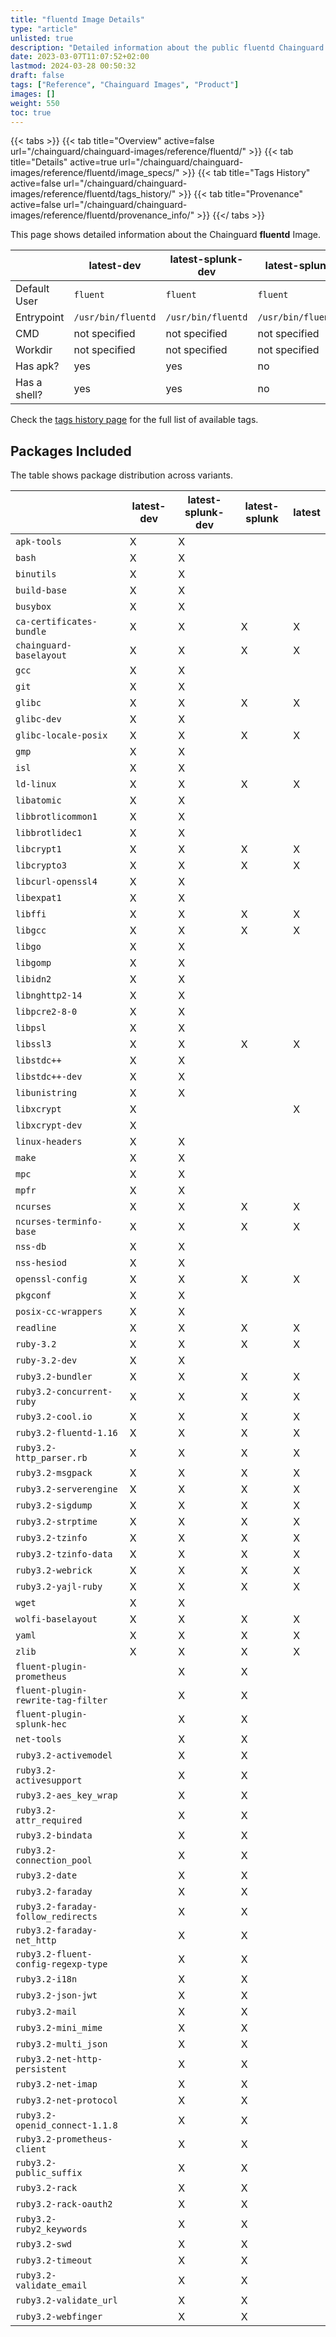 ```yaml
---
title: "fluentd Image Details"
type: "article"
unlisted: true
description: "Detailed information about the public fluentd Chainguard Image."
date: 2023-03-07T11:07:52+02:00
lastmod: 2024-03-28 00:50:32
draft: false
tags: ["Reference", "Chainguard Images", "Product"]
images: []
weight: 550
toc: true
---
```


{{< tabs >}}
{{< tab title="Overview" active=false url="/chainguard/chainguard-images/reference/fluentd/" >}}
{{< tab title="Details" active=true url="/chainguard/chainguard-images/reference/fluentd/image_specs/" >}}
{{< tab title="Tags History" active=false url="/chainguard/chainguard-images/reference/fluentd/tags_history/" >}}
{{< tab title="Provenance" active=false url="/chainguard/chainguard-images/reference/fluentd/provenance_info/" >}}
{{</ tabs >}}

This page shows detailed information about the Chainguard **fluentd** Image.

|              | latest-dev         | latest-splunk-dev  | latest-splunk      | latest             |
|--------------|--------------------|--------------------|--------------------|--------------------|
| Default User | `fluent`           | `fluent`           | `fluent`           | `fluent`           |
| Entrypoint   | `/usr/bin/fluentd` | `/usr/bin/fluentd` | `/usr/bin/fluentd` | `/usr/bin/fluentd` |
| CMD          | not specified      | not specified      | not specified      | not specified      |
| Workdir      | not specified      | not specified      | not specified      | not specified      |
| Has apk?     | yes                | yes                | no                 | no                 |
| Has a shell? | yes                | yes                | no                 | no                 |

Check the [tags history page](/chainguard/chainguard-images/reference/fluentd/tags_history/) for the full list of available tags.

## Packages Included
The table shows package distribution across variants.

|                                     | latest-dev | latest-splunk-dev | latest-splunk | latest |
|-------------------------------------|------------|-------------------|---------------|--------|
| `apk-tools`                         | X          | X                 |               |        |
| `bash`                              | X          | X                 |               |        |
| `binutils`                          | X          | X                 |               |        |
| `build-base`                        | X          | X                 |               |        |
| `busybox`                           | X          | X                 |               |        |
| `ca-certificates-bundle`            | X          | X                 | X             | X      |
| `chainguard-baselayout`             | X          | X                 | X             | X      |
| `gcc`                               | X          | X                 |               |        |
| `git`                               | X          | X                 |               |        |
| `glibc`                             | X          | X                 | X             | X      |
| `glibc-dev`                         | X          | X                 |               |        |
| `glibc-locale-posix`                | X          | X                 | X             | X      |
| `gmp`                               | X          | X                 |               |        |
| `isl`                               | X          | X                 |               |        |
| `ld-linux`                          | X          | X                 | X             | X      |
| `libatomic`                         | X          | X                 |               |        |
| `libbrotlicommon1`                  | X          | X                 |               |        |
| `libbrotlidec1`                     | X          | X                 |               |        |
| `libcrypt1`                         | X          | X                 | X             | X      |
| `libcrypto3`                        | X          | X                 | X             | X      |
| `libcurl-openssl4`                  | X          | X                 |               |        |
| `libexpat1`                         | X          | X                 |               |        |
| `libffi`                            | X          | X                 | X             | X      |
| `libgcc`                            | X          | X                 | X             | X      |
| `libgo`                             | X          | X                 |               |        |
| `libgomp`                           | X          | X                 |               |        |
| `libidn2`                           | X          | X                 |               |        |
| `libnghttp2-14`                     | X          | X                 |               |        |
| `libpcre2-8-0`                      | X          | X                 |               |        |
| `libpsl`                            | X          | X                 |               |        |
| `libssl3`                           | X          | X                 | X             | X      |
| `libstdc++`                         | X          | X                 |               |        |
| `libstdc++-dev`                     | X          | X                 |               |        |
| `libunistring`                      | X          | X                 |               |        |
| `libxcrypt`                         | X          |                   |               | X      |
| `libxcrypt-dev`                     | X          |                   |               |        |
| `linux-headers`                     | X          | X                 |               |        |
| `make`                              | X          | X                 |               |        |
| `mpc`                               | X          | X                 |               |        |
| `mpfr`                              | X          | X                 |               |        |
| `ncurses`                           | X          | X                 | X             | X      |
| `ncurses-terminfo-base`             | X          | X                 | X             | X      |
| `nss-db`                            | X          | X                 |               |        |
| `nss-hesiod`                        | X          | X                 |               |        |
| `openssl-config`                    | X          | X                 | X             | X      |
| `pkgconf`                           | X          | X                 |               |        |
| `posix-cc-wrappers`                 | X          | X                 |               |        |
| `readline`                          | X          | X                 | X             | X      |
| `ruby-3.2`                          | X          | X                 | X             | X      |
| `ruby-3.2-dev`                      | X          | X                 |               |        |
| `ruby3.2-bundler`                   | X          | X                 | X             | X      |
| `ruby3.2-concurrent-ruby`           | X          | X                 | X             | X      |
| `ruby3.2-cool.io`                   | X          | X                 | X             | X      |
| `ruby3.2-fluentd-1.16`              | X          | X                 | X             | X      |
| `ruby3.2-http_parser.rb`            | X          | X                 | X             | X      |
| `ruby3.2-msgpack`                   | X          | X                 | X             | X      |
| `ruby3.2-serverengine`              | X          | X                 | X             | X      |
| `ruby3.2-sigdump`                   | X          | X                 | X             | X      |
| `ruby3.2-strptime`                  | X          | X                 | X             | X      |
| `ruby3.2-tzinfo`                    | X          | X                 | X             | X      |
| `ruby3.2-tzinfo-data`               | X          | X                 | X             | X      |
| `ruby3.2-webrick`                   | X          | X                 | X             | X      |
| `ruby3.2-yajl-ruby`                 | X          | X                 | X             | X      |
| `wget`                              | X          | X                 |               |        |
| `wolfi-baselayout`                  | X          | X                 | X             | X      |
| `yaml`                              | X          | X                 | X             | X      |
| `zlib`                              | X          | X                 | X             | X      |
| `fluent-plugin-prometheus`          |            | X                 | X             |        |
| `fluent-plugin-rewrite-tag-filter`  |            | X                 | X             |        |
| `fluent-plugin-splunk-hec`          |            | X                 | X             |        |
| `net-tools`                         |            | X                 | X             |        |
| `ruby3.2-activemodel`               |            | X                 | X             |        |
| `ruby3.2-activesupport`             |            | X                 | X             |        |
| `ruby3.2-aes_key_wrap`              |            | X                 | X             |        |
| `ruby3.2-attr_required`             |            | X                 | X             |        |
| `ruby3.2-bindata`                   |            | X                 | X             |        |
| `ruby3.2-connection_pool`           |            | X                 | X             |        |
| `ruby3.2-date`                      |            | X                 | X             |        |
| `ruby3.2-faraday`                   |            | X                 | X             |        |
| `ruby3.2-faraday-follow_redirects`  |            | X                 | X             |        |
| `ruby3.2-faraday-net_http`          |            | X                 | X             |        |
| `ruby3.2-fluent-config-regexp-type` |            | X                 | X             |        |
| `ruby3.2-i18n`                      |            | X                 | X             |        |
| `ruby3.2-json-jwt`                  |            | X                 | X             |        |
| `ruby3.2-mail`                      |            | X                 | X             |        |
| `ruby3.2-mini_mime`                 |            | X                 | X             |        |
| `ruby3.2-multi_json`                |            | X                 | X             |        |
| `ruby3.2-net-http-persistent`       |            | X                 | X             |        |
| `ruby3.2-net-imap`                  |            | X                 | X             |        |
| `ruby3.2-net-protocol`              |            | X                 | X             |        |
| `ruby3.2-openid_connect-1.1.8`      |            | X                 | X             |        |
| `ruby3.2-prometheus-client`         |            | X                 | X             |        |
| `ruby3.2-public_suffix`             |            | X                 | X             |        |
| `ruby3.2-rack`                      |            | X                 | X             |        |
| `ruby3.2-rack-oauth2`               |            | X                 | X             |        |
| `ruby3.2-ruby2_keywords`            |            | X                 | X             |        |
| `ruby3.2-swd`                       |            | X                 | X             |        |
| `ruby3.2-timeout`                   |            | X                 | X             |        |
| `ruby3.2-validate_email`            |            | X                 | X             |        |
| `ruby3.2-validate_url`              |            | X                 | X             |        |
| `ruby3.2-webfinger`                 |            | X                 | X             |        |


